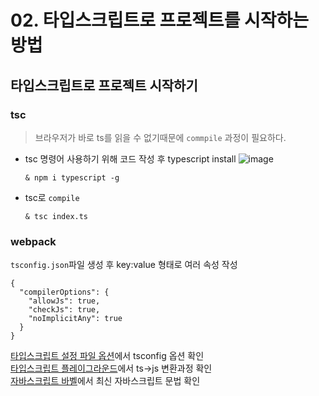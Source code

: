 # 02. 타입스크립트로 프로젝트를 시작하는 방법

## 타입스크립트로 프로젝트 시작하기

### tsc

> 브라우저가 바로 ts를 읽을 수 없기때문에 `commpile` 과정이 필요하다.

- tsc 명령어 사용하기 위해 코드 작성 후 typescript install
  ![image](https://user-images.githubusercontent.com/44965706/198180851-c903591d-185f-4550-a7a3-a85111b2259c.png)
  ```
  & npm i typescript -g
  ```
- tsc로 `compile`
  ```
  & tsc index.ts
  ```

### webpack

`tsconfig.json`파일 생성 후 key:value 형태로 여러 속성 작성

```
{
  "compilerOptions": {
    "allowJs": true,
    "checkJs": true,
    "noImplicitAny": true
  }
}
```

[타입스크립트 설정 파일 옵션](https://www.typescriptlang.org/docs/handbook/compiler-options.html)에서 tsconfig 옵션 확인<br/>
[타입스크립트 플레이그라운드](https://www.typescriptlang.org/play?#code/PTAEHUFMBsGMHsC2lQBd5oBYoCoE8AHSAZVgCcBLA1UABWgEM8BzM+AVwDsATAGiwoBnUENANQAd0gAjQRVSQAUCEmYKsTKGYUAbpGF4OY0BoadYKdJMoL+gzAzIoz3UNEiPOofEVKVqAHSKymAAmkYI7NCuqGqcANag8ABmIjQUXrFOKBJMggBcISGgoAC0oACCbvCwDKgU8JkY7p7ehCTkVDQS2E6gnPCxGcwmZqDSTgzxxWWVoASMFmgYkAAeRJTInN3ymj4d-jSCeNsMq-wuoPaOltigAKoASgAywhK7SbGQZIIz5VWCFzSeCrZagNYbChbHaxUDcCjJZLfSDbExIAgUdxkUBIursJzCFJtXydajBBCcQQ0MwAUVWDEQC0gADVHBQGNJ3KAALygABEAAkYNAMOB4GRonzFBTBPB3AERcwABS0+mM9ysygc9wASmCKhwzQ8ZC8iHFzmB7BoXzcZmY7AYzEg-Fg0HUiQ58D0Ii8fLpDKZgj5SWxfPADlQAHJhAA5SASPlBFQAeS+ZHegmdWkgR1QjgUrmkeFATjNOmGWH0KAQiGhwkuNok4uiIgMHGxCyYrA4PCCJSAA)에서 ts->js 변환과정 확인<br/>
[자바스크립트 바벨](https://babeljs.io/)에서 최신 자바스크립트 문법 확인<br/>
